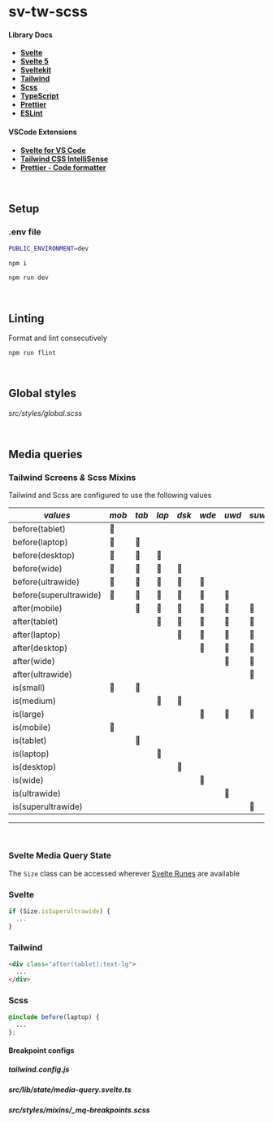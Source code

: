 # **sv-tw-scss**

#### **Library Docs**

- **[Svelte](https://svelte.dev/docs/introduction)**
- **[Svelte 5](https://svelte-5-preview.vercel.app/docs/introduction)**
- **[Sveltekit](https://kit.svelte.dev/docs/introduction)**
- **[Tailwind](https://tailwindcss.com/docs/installation)**
- **[Scss](https://sass-lang.com/documentation/syntax)**
- **[TypeScript](https://www.typescriptlang.org/docs/)**
- **[Prettier](https://prettier.io/docs/en/index.html)**
- **[ESLint](https://eslint.org/docs/latest/)**

#### **VSCode Extensions**

- [**Svelte for VS Code**](https://marketplace.visualstudio.com/items?itemName=svelte.svelte-vscode)
- [**Tailwind CSS IntelliSense**](https://marketplace.visualstudio.com/items?itemName=bradlc.vscode-tailwindcss)
- [**Prettier - Code formatter**](https://marketplace.visualstudio.com/items?itemName=esbenp.prettier-vscode)

<br />

## **Setup**

### .env file

```bash
PUBLIC_ENVIRONMENT=dev
```

`npm i`

`npm run dev`

<br />

## **Linting**

Format and lint consecutively

`npm run flint`

<br />

## **Global styles**

*src/styles/global.scss*

<br />

## **Media queries**

### **Tailwind Screens** ***&*** **Scss Mixins**

Tailwind and Scss are configured to use the following values

|*values*                  | *mob* | *tab* | *lap* | *dsk* | *wde* | *uwd* | *suw* |
|------------------------|-----|-----|-----|-----|-----|-----|-----|
| before(tablet)         | 🔵   |     |     |     |     |     |     |
| before(laptop)         | 🔵   | 🔵   |     |     |     |     |     |
| before(desktop)        | 🔵   | 🔵   | 🔵   |     |     |     |     |
| before(wide)           | 🔵   | 🔵   | 🔵   | 🔵   |     |     |     |
| before(ultrawide)      | 🔵   | 🔵   | 🔵   | 🔵   | 🔵   |     |     |
| before(superultrawide) | 🔵   | 🔵   | 🔵   | 🔵   | 🔵   | 🔵   |     |
| after(mobile)          |     | 🔵   | 🔵   | 🔵   | 🔵   | 🔵   | 🔵   |
| after(tablet)          |     |     | 🔵   | 🔵   | 🔵   | 🔵   | 🔵   |
| after(laptop)          |     |     |     | 🔵   | 🔵   | 🔵   | 🔵   |
| after(desktop)         |     |     |     |     | 🔵   | 🔵   | 🔵   |
| after(wide)            |     |     |     |     |     | 🔵   | 🔵   |
| after(ultrawide)       |     |     |     |     |     |     | 🔵   |
| is(small)              | 🔵   | 🔵   |     |     |     |     |     |
| is(medium)             |     |     | 🔵   | 🔵   |     |     |     |
| is(large)              |     |     |     |     | 🔵   | 🔵   | 🔵   |
| is(mobile)             | 🔵   |     |     |     |     |     |     |
| is(tablet)             |     | 🔵   |     |     |     |     |     |
| is(laptop)             |     |     | 🔵   |     |     |     |     |
| is(desktop)            |     |     |     | 🔵   |     |     |     |
| is(wide)               |     |     |     |     | 🔵   |     |     |
| is(ultrawide)          |     |     |     |     |     | 🔵   |     |
| is(superultrawide)     |     |     |     |     |     |     | 🔵   |
___

<br />

### **Svelte Media Query State**

The `Size` class can be accessed wherever [Svelte Runes](https://svelte.dev/blog/runes) are available   

### **Svelte**
```ts
if (Size.isSuperultrawide) {
  ...
}
```

### **Tailwind**
```html
<div class="after(tablet):text-lg">
  ...
</div>
  ```

### **Scss**

```scss
@include before(laptop) {
  ...
};
```

#### **Breakpoint configs**  
##### *tailwind.config.js*  
##### *src/lib/state/media-query.svelte.ts*  
##### *src/styles/mixins/_mq-breakpoints.scss*  
